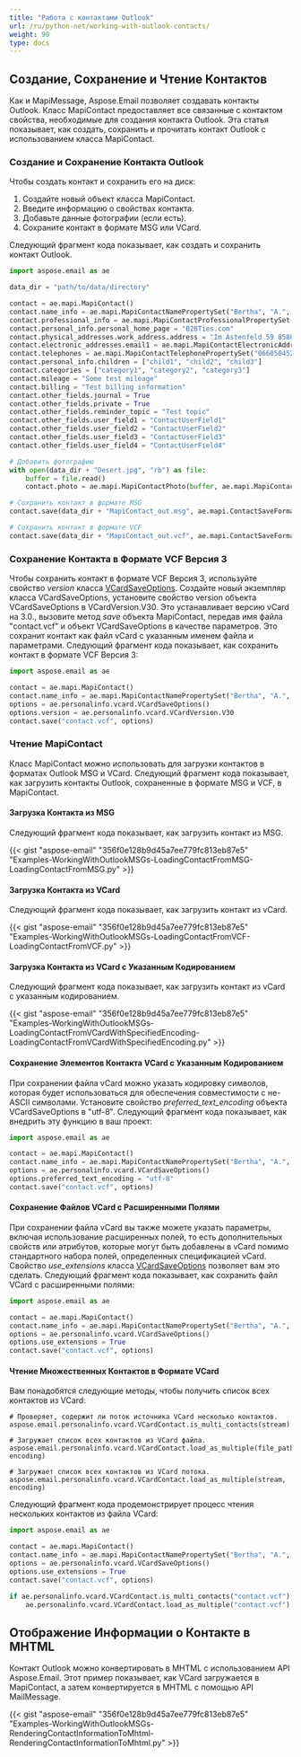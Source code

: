 ```yaml
---
title: "Работа с контактами Outlook"
url: /ru/python-net/working-with-outlook-contacts/
weight: 90
type: docs
---
```



## **Создание, Сохранение и Чтение Контактов**
Как и MapiMessage, Aspose.Email позволяет создавать контакты Outlook. Класс MapiContact предоставляет все связанные с контактом свойства, необходимые для создания контакта Outlook. Эта статья показывает, как создать, сохранить и прочитать контакт Outlook с использованием класса MapiContact.
### **Создание и Сохранение Контакта Outlook**
Чтобы создать контакт и сохранить его на диск:

1. Создайте новый объект класса MapiContact.
1. Введите информацию о свойствах контакта.
1. Добавьте данные фотографии (если есть).
1. Сохраните контакт в формате MSG или VCard.

Следующий фрагмент кода показывает, как создать и сохранить контакт Outlook.

```py
import aspose.email as ae

data_dir = "path/to/data/directory"

contact = ae.mapi.MapiContact()
contact.name_info = ae.mapi.MapiContactNamePropertySet("Bertha", "A.", "Buell")
contact.professional_info = ae.mapi.MapiContactProfessionalPropertySet("Awthentikz", "Social work assistant")
contact.personal_info.personal_home_page = "B2BTies.com"
contact.physical_addresses.work_address.address = "Im Astenfeld 59 8580 EDELSCHROTT"
contact.electronic_addresses.email1 = ae.mapi.MapiContactElectronicAddress("Experwas", "SMTP", "BerthaABuell@armyspy.com")
contact.telephones = ae.mapi.MapiContactTelephonePropertySet("06605045265")
contact.personal_info.children = ["child1", "child2", "child3"]
contact.categories = ["category1", "category2", "category3"]
contact.mileage = "Some test mileage"
contact.billing = "Test billing information"
contact.other_fields.journal = True
contact.other_fields.private = True
contact.other_fields.reminder_topic = "Test topic"
contact.other_fields.user_field1 = "ContactUserField1"
contact.other_fields.user_field2 = "ContactUserField2"
contact.other_fields.user_field3 = "ContactUserField3"
contact.other_fields.user_field4 = "ContactUserField4"

# Добавить фотографию
with open(data_dir + "Desert.jpg", "rb") as file:
    buffer = file.read()
    contact.photo = ae.mapi.MapiContactPhoto(buffer, ae.mapi.MapiContactPhotoImageFormat.Jpeg)

# Сохранить контакт в формате MSG
contact.save(data_dir + "MapiContact_out.msg", ae.mapi.ContactSaveFormat.MSG)

# Сохранить контакт в формате VCF
contact.save(data_dir + "MapiContact_out.vcf", ae.mapi.ContactSaveFormat.V_CARD)
```

### **Сохранение Контакта в Формате VCF Версия 3**

Чтобы сохранить контакт в формате VCF Версия 3, используйте свойство *version* класса [VCardSaveOptions](https://reference.aspose.com/email/python-net/aspose.email.personalinfo.vcard/vcardsaveoptions/#vcardsaveoptions-class). Создайте новый экземпляр класса VCardSaveOptions, установите свойство version объекта VCardSaveOptions в VCardVersion.V30. Это устанавливает версию vCard на 3.0., вызовите метод *save* объекта MapiContact, передав имя файла "contact.vcf" и объект VCardSaveOptions в качестве параметров. Это сохранит контакт как файл vCard с указанным именем файла и параметрами. Следующий фрагмент кода показывает, как сохранить контакт в формате VCF Версия 3:

```python
import aspose.email as ae

contact = ae.mapi.MapiContact()
contact.name_info = ae.mapi.MapiContactNamePropertySet("Bertha", "A.", "Buell")
options = ae.personalinfo.vcard.VCardSaveOptions()
options.version = ae.personalinfo.vcard.VCardVersion.V30
contact.save("contact.vcf", options)
```

### **Чтение MapiContact**
Класс MapiContact можно использовать для загрузки контактов в форматах Outlook MSG и VCard. Следующий фрагмент кода показывает, как загрузить контакты Outlook, сохраненные в формате MSG и VCF, в MapiContact.
#### **Загрузка Контакта из MSG**
Следующий фрагмент кода показывает, как загрузить контакт из MSG.



{{< gist "aspose-email" "356f0e128b9d45a7ee779fc813eb87e5" "Examples-WorkingWithOutlookMSGs-LoadingContactFromMSG-LoadingContactFromMSG.py" >}}
#### **Загрузка Контакта из VCard**
Следующий фрагмент кода показывает, как загрузить контакт из vCard.



{{< gist "aspose-email" "356f0e128b9d45a7ee779fc813eb87e5" "Examples-WorkingWithOutlookMSGs-LoadingContactFromVCF-LoadingContactFromVCF.py" >}}
#### **Загрузка Контакта из VCard с Указанным Кодированием**
Следующий фрагмент кода показывает, как загрузить контакт из vCard с указанным кодированием.



{{< gist "aspose-email" "356f0e128b9d45a7ee779fc813eb87e5" "Examples-WorkingWithOutlookMSGs-LoadingContactFromVCardWithSpecifiedEncoding-LoadingContactFromVCardWithSpecifiedEncoding.py" >}}

#### **Сохранение Элементов Контакта VCard с Указанным Кодированием**

При сохранении файла vCard можно указать кодировку символов, которая будет использоваться для обеспечения совместимости с не-ASCII символами. Установите свойство *preferred_text_encoding* объекта VCardSaveOptions в "utf-8". Следующий фрагмент кода показывает, как внедрить эту функцию в ваш проект:

```python
import aspose.email as ae

contact = ae.mapi.MapiContact()
contact.name_info = ae.mapi.MapiContactNamePropertySet("Bertha", "A.", "Buell")
options = ae.personalinfo.vcard.VCardSaveOptions()
options.preferred_text_encoding = "utf-8"
contact.save("contact.vcf", options)
```

#### **Сохранение Файлов VCard с Расширенными Полями**

При сохранении файла vCard вы также можете указать параметры, включая использование расширенных полей, то есть дополнительных свойств или атрибутов, которые могут быть добавлены в vCard помимо стандартного набора полей, определенных спецификацией vCard. Свойство *use_extensions* класса [VCardSaveOptions](https://reference.aspose.com/email/python-net/aspose.email.personalinfo.vcard/vcardsaveoptions/#vcardsaveoptions-class) позволяет вам это сделать. Следующий фрагмент кода показывает, как сохранить файл VCard с расширенными полями:

```python
import aspose.email as ae

contact = ae.mapi.MapiContact()
contact.name_info = ae.mapi.MapiContactNamePropertySet("Bertha", "A.", "Buell")
options = ae.personalinfo.vcard.VCardSaveOptions()
options.use_extensions = True
contact.save("contact.vcf", options)
```
#### **Чтение Множественных Контактов в Формате VCard**

Вам понадобятся следующие методы, чтобы получить список всех контактов из VCard:

```
# Проверяет, содержит ли поток источника VCard несколько контактов.
aspose.email.personalinfo.vcard.VCardContact.is_multi_contacts(stream)

# Загружает список всех контактов из VCard файла.
aspose.email.personalinfo.vcard.VCardContact.load_as_multiple(file_path, encoding)

# Загружает список всех контактов из VCard потока.
aspose.email.personalinfo.vcard.VCardContact.load_as_multiple(stream, encoding)
```
Следующий фрагмент кода продемонстрирует процесс чтения нескольких контактов из файла VCard:

```python
import aspose.email as ae

contact = ae.mapi.MapiContact()
contact.name_info = ae.mapi.MapiContactNamePropertySet("Bertha", "A.", "Buell")
options = ae.personalinfo.vcard.VCardSaveOptions()
options.use_extensions = True
contact.save("contact.vcf", options)

if ae.personalinfo.vcard.VCardContact.is_multi_contacts("contact.vcf"):
    ae.personalinfo.vcard.VCardContact.load_as_multiple("contact.vcf")
```

## **Отображение Информации о Контакте в MHTML**
Контакт Outlook можно конвертировать в MHTML с использованием API Aspose.Email. Этот пример показывает, как VCard загружается в MapiContact, а затем конвертируется в MHTML с помощью API MailMessage.

{{< gist "aspose-email" "356f0e128b9d45a7ee779fc813eb87e5" "Examples-WorkingWithOutlookMSGs-RenderingContactInformationToMhtml-RenderingContactInformationToMhtml.py" >}}